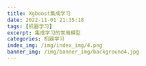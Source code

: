 ```yaml
---
title: Xgboost集成学习
date: 2022-11-01 21:35:18
tags: [机器学习]
excerpt: 集成学习的常用模型
categories: 机器学习
index_img: /img/index_img/4.png
banner_img: /img/banner_img/background4.jpg
---
```



